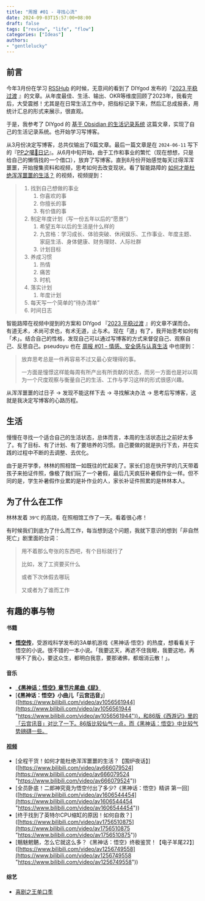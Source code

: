 ```yaml
---
title: "周报 #01 - 寻找心流"
date: 2024-09-03T15:57:00+08:00
draft: false
tags: ["review", "life", "flow"]
categories: ["Ideas"]
authors:
- "gentlelucky"
---
```


## 前言

今年3月份在学习 [RSSHub](https://rsshub.app/) 的时候，无意间的看到了 DIYgod 发布的『[2023 平稳过渡](https://diygod.cc/2023) 』的文章。从年度最佳、生活、输出、OKR等维度回顾了2023年，我看完后，大受震撼！尤其是在日常生活工作中，把指标记录下来，然后汇总成报表，用统计汇总的形式来展示，很直观。

于是，我参考了 DIYgod 的 [基于 Obsidian 的生活记录系统](https://diygod.cc/obsidian) 这篇文章，实现了自己的生活记录系统。也开始学习写博客。

从3月份决定写博客，总共仅输出了6篇文章。最后一篇文章是在 `2024-06-11` 写下的『[PP之噶🥚日记](https://gentlelucky.com/zh/2024/06/11/gossip_life_pp_20240611/)』。从6月中旬开始，由于工作和事业的繁忙（现在想想，只是给自己的懒惰找的一个借口），放弃了写博客。直到8月份开始感觉每天过得浑浑噩噩，开始搜集资料和视频，思考如何去改变现状。看了智能路障的 [如何才能杜绝浑浑噩噩的生活？](https://www.bilibili.com/video/BV1ra4y1m7H8) 的视频，视频提到：

> 1. 找到自己想做的事业
>    1. 你喜欢的事
>    2. 你擅长的事
>    3. 有价值的事
> 2. 制定年度计划（写一份五年以后的“愿景”）
>    1. 希望五年以后的生活是什么样的
>    2. 九宫格：学习成长、体验突破、休闲娱乐、工作事业、年度主题、家庭生活、身体健康、财务理财、人际社群
>    3. 计划目标
> 3. 养成习惯
>    1. 热情
>    2. 痛苦
>    3. 时机
> 4. 落实计划
>    1. 年度计划
> 5. 每天写一个简单的“待办清单”
> 6. 时间日志

智能路障在视频中提到的方案和 DIYgod 『[2023 平稳过渡](https://diygod.cc/2023) 』的文章不谋而合。有道无术，术尚可求也，有术无道，止与术。现在「道」有了，我开始思考如何有「术」。结合自己的性格，发现自己可以通过写博客的方式来督促自己、观察自己、反思自己。pseudoyu 也在 [周报 #01 - 情感、安全感与认真生活](https://www.pseudoyu.com/zh/2022/06/28/weekly_review_20220626/) 中也提到：

> 放弃思考总是一件再容易不过又最心安理得的事。
>
> 一方面是憧憬这样能每周有所产出有所贡献的状态，而另一方面也是对以周为一个尺度观察与衡量自己的生活、工作与学习这样的形式很感兴趣。

从浑浑噩噩的过日子 -> 发现不能这样下去 -> 寻找解决办法 -> 思考后写博客，这就是我决定写博客的心路历程。

## 生活

慢慢在寻找一个适合自己的生活状态，总体而言，本周的生活状态比之前好太多了。有了目标、有了计划、有了要培养的习惯。自己要做的就是执行下去，并在实践的过程中不断的去调整、去优化。

由于是开学季，林林的照相馆一如既往的忙起来了。家长们总在快开学的几天带着孩子来拍证件照，像极了我们玩了一个暑假，最后几天疯狂补暑假作业一样。但不同的是，学生补暑假作业累的是补作业的人，家长补证件照累的是林林本人。

## 为了什么在工作

林林发着 `39℃` 的高烧，在照相馆工作了一天。看着很心疼！

有时候我们到底为了什么而工作，每当想到这个问题，我就下意识的想到「非自然死亡」剧里面的台词：

> 用不着那么夸张的东西吧，有个目标就行了
>
> 比如，发了工资要买什么
>
> 或者下次休假去哪玩
>
> 又或者为了谁而工作

## 有趣的事与物
#### 书籍
- [**悟空传**](https://book.douban.com/subject/1485224/)，受游戏科学发布的3A单机游戏《黑神话·悟空》的热度，想看看关于悟空的小说。很不错的一本小说。「我要这天，再遮不住我眼，我要这地，再埋不了我心，要这众生，都明白我意，要那诸佛，都烟消云散！」。
#### 音乐
-  [**《黑神话：悟空》章节片尾曲《屁》**](https://www.bilibili.com/video/av113008978166964 "https://www.bilibili.com/video/av113008978166964")
- [**《黑神话：悟空》小曲儿「云宫迅音」**]([https://www.bilibili.com/video/av1056561944](https://www.bilibili.com/video/av1056561944 "https://www.bilibili.com/video/av1056561944"))，和86版《西游记》里的「云宫讯音」对比了一下。86版比较仙气一点，而《黑神话：悟空》中比较气势磅礴一些。
#### [视频]()
- [全程干货！如何才能杜绝浑浑噩噩的生活？【围炉夜话】]([https://www.bilibili.com/video/av666079524](https://www.bilibili.com/video/av666079524 "https://www.bilibili.com/video/av666079524"))
- [全员卧底！二郎神究竟为悟空付出了多少?《黑神话：悟空》精讲 第一回]([https://www.bilibili.com/video/av1606544454](https://www.bilibili.com/video/av1606544454 "https://www.bilibili.com/video/av1606544454"))
- [终于找到了英特尔CPU缩缸的原因！如何自救？]([https://www.bilibili.com/video/av1756510875](https://www.bilibili.com/video/av1756510875 "https://www.bilibili.com/video/av1756510875"))
- [魑魅魍魉，怎么它就这么多？《黑神话：悟空》终极鉴赏！【电子羊尾22】]([https://www.bilibili.com/video/av1256749558](https://www.bilibili.com/video/av1256749558 "https://www.bilibili.com/video/av1256749558"))
#### 综艺
- [喜剧之王单口季](https://movie.douban.com/subject/36868615/)





